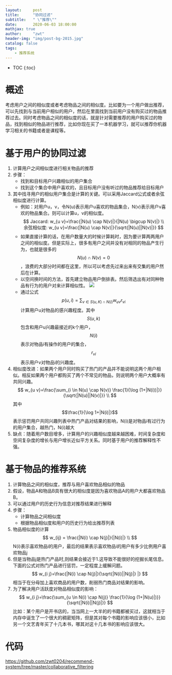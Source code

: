 ```yaml
---
layout:     post
title:      "协同过滤"
subtitle:   " \"推荐\""
date:       2020-06-03 18:00:00
mathjax: true
author:     "zwt"
header-img: "img/post-bg-2015.jpg"
catalog: false
tags:
    - 推荐系统
---
```

* TOC
{:toc}
# 概述
考虑用户之间的相似度或者考虑物品之间的相似度。比如要为一个用户做出推荐，可以先找到与当前用户相似的用户，然后在里面找到当前用户没有购买过的物品推荐过去。同时考虑物品之间的相似度的话，就是针对需要推荐的用户购买过的物品，找到相似的物品进行推荐，比如你现在买了一本机器学习，就可以推荐你机器学习相关的书籍或者是课程等。

# 基于用户的协同过滤
1. 计算用户之间相似度进行相关物品的推荐
2. 步骤：
	- 找到和目标用户兴趣相似的用户集合
	- 找到这个集合中用户喜欢的，且目标用户没有听过的物品推荐给目标用户
3. 其中找寻用户的相似用户集合是计算的关键。可以采用Jaccard公式或者余弦相似度进行计算。
	- 例如：对用户u，v，令N(u)表示用户u喜欢的物品集合，N(v)表示用户v喜欢的物品集合。则可以计算u，v的相似度。
	$$
	Jaccard: w_{u v}=\frac{|N(u) \cap N(v)|}{|N(u) \bigcup N(v)|} \\
	余弦相似度: w_{u v}=\frac{|N(u) \cap N(v)|}{\sqrt{|N(u)||N(v)|}}
	$$
	- 如果直接计算的话，在用户数量大的时候计算耗时，因为要计算两两用户之间的相似度。但是实际上，很多有用户之间并没有对相同的物品产生行为，也就是很多的$$N(u) \cap N(v)=0$$，浪费的大部分时间都在这里，所以可以考虑先过来出来有交集的用户然后在计算。
	- 以空间换时间的方法，首先建立物品用户倒排表。然后筛选出有对同种物品有行为的用户对来计算相似性。
	![](https://zwt0204.github.io//img/推荐系统2.png)
	- 通过公式$$p(u, i)=\sum_{v \in S(u, K) \cap N(i)} w_{u v} r_{v i}$$计算用户u对物品的感兴趣程度。其中$$S(u,k)$$包含和用户u兴趣最接近的k个用户，$$N(i)$$表示对物品i有操作的用户的集合，$$r_{vi}$$表示用户v对物品i的兴趣度。
4. 相似度改进：如果两个用户同时购买了热门的产品并不能说明这两个用户相似。相反如果两个用户都购买了两个不常见的物品，则说明两个用户大概率有共同兴趣。
$$
w_{u v}=\frac{\sum_{i \in N(u) \cap N(v)} \frac{1}{\log (1+|N(i))|}}{\sqrt{|N(u)||N(v)|}} \\
$$
其中$$\frac{1}{\log 1+|N(i)|}$$表示惩罚用户共同兴趣列表中热门产品对结果的影响，N(i)是对物品i有过行为的用户集合，越热门，N(i)越大
5.  缺点：随着用户数目增多，计算用户的兴趣相似度越来越困难，时间复杂度和空间复杂度的增长与用户增长近似平方关系。同时基于用户的推荐解释性不强。

# 基于物品的推荐系统
1. 计算物品之间的相似度，推荐与用户喜欢物品相似的物品
2. 假设，物品A和物品B具有很大的相似度是因为喜欢物品A的用户大都喜欢物品B。
3. 可以通过用户的历史行为信息对推荐结果进行解释
4. 步骤：
	- 计算物品之间相似度
	- 根据物品相似度和用户的历史行为给出推荐列表
5. 物品相似度的计算
$$
w_{ij} = \frac{|N(i) \cap N(j)|}{|N(i)|} \\
$$
N(i)表示喜欢物品i的用户，最后的结果表示喜欢物品i的用户有多少比例用户喜欢物品j
6. 但是当物品j是热门产品时,则结果会接近于1.这导致不能很好的挖掘长尾信息。下面的公式对热门产品进行惩罚，一定程度上缓解问题。
$$
w_{i j}=\frac{|N(i) \cap N(j)|}{\sqrt{|N(i)||N(j)|} |}
$$
相当于在分母加上喜欢商品的用户数，削弱热门商品对结果的影响。
7. 为了解决用户活跃度对物品相似度的影响：
$$
w_{i j}=\frac{\sum_{u \in N(i) \cap N(j)} \frac{1}{\log (1+|N(u)|)}}{\sqrt{|N(i)||N(j)|}}
$$
比如：某个用户是开书店的，当当网上一大半的的书籍都被买过，这就相当于内存中诞生了一个很大的稠密矩阵，但是其对每个书籍的影响应该很小，比如另一个文艺青年买了十几本书，哪其对这十几本书的影响应该很大。

# 代码
https://github.com/zwt0204/recommend-system/tree/master/collaborative_filtering












